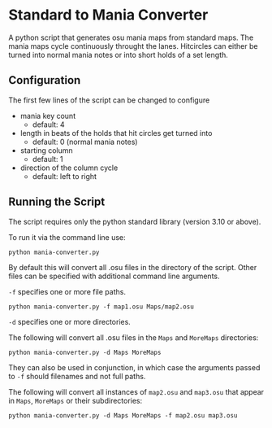 # Standard to Mania Converter

A python script that generates osu mania maps from standard maps. The mania maps cycle continuously throught the lanes. Hitcircles can either be turned into normal mania notes or into short holds of a set length.

## Configuration
The first few lines of the script can be changed to configure
- mania key count 
  - default: 4
- length in beats of the holds that hit circles get turned into
  - default: 0 (normal mania notes)
- starting column
  - default: 1
- direction of the column cycle
  - default: left to right

## Running the Script
The script requires only the python standard library (version 3.10 or above).

To run it via the command line use:
```shell
python mania-converter.py
```
By default this will convert all .osu files in the directory of the script. Other files can be specified with additional command line arguments.

`-f` specifies one or more file paths.
```shell
python mania-converter.py -f map1.osu Maps/map2.osu
```

`-d` specifies one or more directories.

The following will convert all .osu files in the `Maps` and `MoreMaps` directories:
```shell
python mania-converter.py -d Maps MoreMaps
```

They can also be used in conjunction, in which case the arguments passed to `-f` should filenames and not full paths.

The following will convert all instances of `map2.osu` and `map3.osu` that appear in `Maps`, `MoreMaps` or their subdirectories:
```shell
python mania-converter.py -d Maps MoreMaps -f map2.osu map3.osu
```













